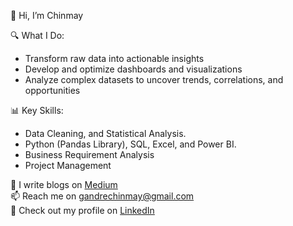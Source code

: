 👋 Hi, I’m Chinmay

🔍 What I Do:
- Transform raw data into actionable insights 
- Develop and optimize dashboards and visualizations 
- Analyze complex datasets to uncover trends, correlations, and opportunities
  
📊 Key Skills:
- Data Cleaning, and Statistical Analysis.
- Python (Pandas Library), SQL, Excel, and Power BI.
- Business Requirement Analysis
- Project Management

📝 I write blogs on <a href="https://medium.com/@gandrechinmay">Medium</a><br>
📫 Reach me on <a href="mailto:gandrechinmay@gmail.com">gandrechinmay@gmail.com</a><br>
💼 Check out my profile on <a href="www.linkedin.com/in/chinmay-gandre-9365b7138">LinkedIn</a>

<!---
gandrechinmay/gandrechinmay is a ✨ special ✨ repository because its `README.md` (this file) appears on your GitHub profile.
You can click the Preview link to take a look at your changes.
--->
